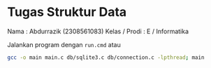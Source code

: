 # Tugas Struktur Data
Nama            : Abdurrazik (2308561083)
Kelas / Prodi   : E / Informatika

Jalankan program dengan `run.cmd`
atau
```bash
gcc -o main main.c db/sqlite3.c db/connection.c -lpthread; main
```
